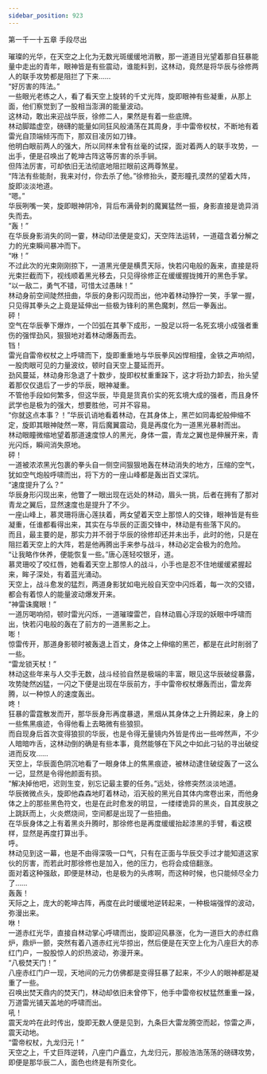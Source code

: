 ```yaml
---
sidebar_position: 923
---
```

 第一千一十五章 手段尽出


璀璨的光华，在天空之上化为无数光斑缓缓地消散，那一道道目光望着那自狂暴能量中走出的青年，眼神皆是有些震动，谁能料到，这林动，竟然是将华辰与徐修两人的联手攻势都是阻拦了下来……  
“好厉害的阵法。”  
一些眼光老练之人，看了看天空上旋转的千丈光阵，旋即眼神有些凝重，从那上面，他们察觉到了一股相当澎湃的能量波动。  
这林动，敢出来迎战华辰，徐修二人，果然是有着一些底牌。  
林动脚踏虚空，磅礴的能量如同狂风般涌荡在其周身，手中雷帝权杖，不断地有着雷光自顶端倾泻而下，那双目凌厉如刀锋。  
他明白眼前两人的强大，所以同样未曾有丝毫的试探，面对着两人的联手攻势，一出手，便是召唤出了乾坤古阵这等厉害的杀手锏。  
但阵法厉害，可却依旧无法彻底地阻拦眼前这两尊煞星。  
“阵法有些能耐，我来对付，你去杀了他。”徐修抬头，菱形瞳孔漠然的望着大阵，旋即淡淡地道。  
“嗯。”  
华辰咧嘴一笑，旋即眼神阴冷，背后布满骨刺的魔翼猛然一振，身影直接是诡异消失而去。  
“轰！”  
在华辰身影消失的同一霎，林动印法便是变幻，天空阵法运转，一道蕴含着分解之力的光束瞬间暴冲而下。  
“咻！”  
不过此次的光束刚刚掠下，一道黑光便是横贯天际，快若闪电般的轰来，直接是将光束拦截而下，视线顺着黑光移去，只见得徐修正在缓缓握拢摊开的黑色手掌。  
“以一敌二，勇气不错，可惜太过愚昧！”  
林动身前空间陡然扭曲，华辰的身影闪现而出，他冲着林动狰狞一笑，手掌一握，只见得其拳头之上竟是延伸出一些极为锋利的黑色魔刺，然后一拳轰出。  
砰！  
空气在华辰拳下爆炸，一个凹弧在其拳下成形，一股足以将一名死玄境小成强者重伤的强悍劲风，狠狠地对着林动爆轰而去。  
铛！  
雷光自雷帝权杖之上呼啸而下，旋即重重地与华辰拳风凶悍相撞，金铁之声响彻，一股肉眼可见的力量波纹，顿时自天空上蔓延而开。  
劲风蔓延，林动身形急退了十数步，旋即权杖重重跺下，这才将劲力卸去，抬头望着那仅仅退后了一步的华辰，眼神凝重。  
不管他手段如何繁多，但这华辰，毕竟是货真价实的死玄境大成的强者，而且身怀武学也是极为的强大，想要胜他，可并不容易。  
“你就这点本事？！”华辰讥诮地看着林动，在其身体上，黑芒如同毒蛇般伸缩不定，旋即其眼神陡然一寒，背后魔翼震动，竟是再度化为一道黑光暴射而出。  
林动眼瞳微缩地望着那道速度惊人的黑光，身体一震，青龙之翼也是伸展开来，青光闪烁，瞬间消失原地。  
砰！  
一道被浓浓黑光包裹的拳头自一侧空间狠狠地轰在林动消失的地方，压缩的空气，犹如空气炮般呼啸而出，将下方的一座山峰都是轰出百丈深坑。  
“速度提升了么？”  
华辰身形闪现出来，他瞥了一眼出现在远处的林动，眉头一挑，后者在拥有了那对青龙之翼后，显然速度也是提升了不少。  
一座山峰上，慕灵珊将唐心莲扶着，两女望着天空上那惊人的交锋，眼神皆是有些凝重，任谁都看得出来，其实在与华辰的正面交锋中，林动是有些落下风的。  
而且，最主要的是，那实力并不弱于华辰的徐修却还并未出手，此时的他，只是在阻拦着天空上的大阵，若是他再腾出手来参与战斗，林动必定会极为的危险。  
“让我略作休养，便能恢复一些。”唐心莲轻咬银牙，道。  
慕灵珊咬了咬红唇，她看着天空上那惊人的战斗，小手也是忍不住地缓缓紧握起来，眸子深处，有着蓝光涌动。  
天空上，战斗愈发的猛烈，两道身影犹如电光般自天空中闪烁着，每一次的交错，都会有着惊人的能量波动爆发开来。  
“神雷诛魔眼！”  
一道厉喝响彻，顿时雷光闪烁，一道璀璨雷芒，自林动眉心浮现的妖眼中呼啸而出，快若闪电般的轰在了前方的一道黑影之上。  
嘭！  
惊雷传开，那道身影顿时被轰退上百丈，身体之上伸缩的黑芒，都是在此时削弱了一些。  
“雷龙锁天杖！”  
林动这些年来与人交手无数，战斗经验自然是极端的丰富，眼见这华辰破绽暴露，攻势陡然凶猛，一闪之下便是出现在华辰前方，手中雷帝权杖爆轰而出，雷龙奔腾，以一种惊人的速度轰出。  
咚！  
狂暴的雷霆散发而开，那华辰身形再度暴退，黑烟从其身体之上升腾起来，身上的一些焦黑痕迹，令得他看上去略微有些狼狈。  
而自现身后首次变得狼狈的华辰，也是令得无量镜内外皆是传出一些哗然声，不少人暗暗咋舌，这林动倒的确是有些本事，竟然能够在下风之中如此刁钻的寻出破绽进而反攻……  
天空上，华辰面色阴沉地看了一眼身体上的焦黑痕迹，被林动逮住破绽轰了一这么一记，显然是令得他颜面有损。  
“解决掉他吧，迟则生变，别忘记最主要的任务。”远处，徐修突然淡淡地道。  
华辰微微点头，旋即他森森地盯着林动，滔天般的黑光自其体内席卷出来，而他身体之上的那些黑色符文，也是在此时愈发的明显，一缕缕诡异的黑炎，自其皮肤之上跳跃而上，火炎燃烧间，空间都是出现了一些扭曲。  
在华辰身体之上有着黑炎升腾时，那徐修也是再度缓缓抬起漆黑的手臂，看这模样，显然是再度打算出手。  
呼。  
林动见到这一幕，也是不由得深吸一口气，只有在正面与华辰交手过才能知道这家伙的厉害，而若此时那徐修也是加入，他的压力，也将会成倍翻涨。  
面对着这种强敌，即便是林动，也是极为的头疼啊，而这种时候，也只能倾尽全力了……  
轰轰！  
天际之上，庞大的乾坤古阵，再度在此时缓缓地逆转起来，一种极端强悍的波动，弥漫出来。  
咻！  
一道赤红光华，直接自林动掌心呼啸而出，旋即迎风暴涨，化为一道巨大的赤红鼎炉，鼎炉一颤，突然有着八道赤红光华掠出，然后便是在天空上化为八座巨大的赤红门户，一股股惊人的炽热波动，弥漫开来。  
“八极焚天门！”  
八座赤红门户一现，天地间的元力仿佛都是变得狂暴了起来，不少人的眼神都是凝重了一些。  
召唤出焚天鼎内的焚天门，林动却依旧未曾停下，他手中雷帝权杖猛然重重一跺，万道雷光铺天盖地的呼啸而出。  
吼！  
震天龙吟在此时传出，旋即无数人便是见到，九条巨大雷龙腾空而起，惊雷之声，震天动地。  
“雷帝权杖，九龙归元！”  
天空之上，千丈巨阵逆转，八座门户矗立，九龙归元，那般浩浩荡荡的磅礴攻势，即便是那华辰二人，面色也终是有所变化。  
  
  
